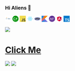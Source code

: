 ### Hi Aliens 👋

<code><img height="20" src="https://raw.githubusercontent.com/github/explore/80688e429a7d4ef2fca1e82350fe8e3517d3494d/topics/java/java.png"></code>
<code><img height="20" src="https://raw.githubusercontent.com/github/explore/80688e429a7d4ef2fca1e82350fe8e3517d3494d/topics/csharp/csharp.png"></code>
<code><img height="20" src="https://raw.githubusercontent.com/github/explore/80688e429a7d4ef2fca1e82350fe8e3517d3494d/topics/javascript/javascript.png"></code>
<code><img height="20" src="https://raw.githubusercontent.com/github/explore/80688e429a7d4ef2fca1e82350fe8e3517d3494d/topics/react/react.png"></code>
<code><img height="20" src="https://raw.githubusercontent.com/github/explore/80688e429a7d4ef2fca1e82350fe8e3517d3494d/topics/php/php.png"></code>
<code><img height="20" src="https://raw.githubusercontent.com/github/explore/80688e429a7d4ef2fca1e82350fe8e3517d3494d/topics/kotlin/kotlin.png"></code>
<code><img height="20" src="https://raw.githubusercontent.com/github/explore/80688e429a7d4ef2fca1e82350fe8e3517d3494d/topics/dotnet/dotnet.png"></code>
<code><img height="20" src="https://raw.githubusercontent.com/github/explore/80688e429a7d4ef2fca1e82350fe8e3517d3494d/topics/angular/angular.png"></code>
<code><img height="20" src="https://raw.githubusercontent.com/github/explore/80688e429a7d4ef2fca1e82350fe8e3517d3494d/topics/typescript/typescript.png"></code>

<div class="half">
  <a href="https://github.com/victorsingha"><img src="https://icons8.com/l/animations/images/Sleeping_cat.gif"></img></a>
</div>
<a href="https://victorsingha.github.io/portfolio/"><h1>Click Me</h1></a>


<div class="half">
  <a href="https://github.com/victorsingha"><img src="https://github-readme-stats.vercel.app/api?username=victorsingha&&show_icons=true&title_color=#0366dd&icon_color=111827&text_color=daf7dc&bg_color=fafafa&hide_border=false" height="230"></img></a>
  <a href="https://github.com/victorsingha"><img src="https://github-readme-stats.vercel.app/api/top-langs/?username=victorsingha&hide=Objective-C,shell,swift&title_color=#0366dd&icon_color=34D399&text_color=F9FAFB&bg_color=111827&hide_border=true" height="230"></img></a>
</div>
<!--
<a href="https://github.com/victorsingha"><img src="https://activity-graph.herokuapp.com/graph?username=victorsingha&&title_color=ff6d00&icon_color=ff6d00&text_color=000000&bg_color=fafafa&hide_border=true"></img></a>

**victorsingha/victorsingha** is a ✨ _special_ ✨ repository because its `README.md` (this file) appears on your GitHub profile.
![victorsingha](https://github-readme-stats.vercel.app/api?username=victorsingha&&show_icons=true&title_color=ffffff&icon_color=bb2acf&text_color=daf7dc&bg_color=151515)

Here are some ideas to get you started:

- 🔭 I’m currently working on ...
- 🌱 I’m currently learning ...
- 👯 I’m looking to collaborate on ...
- 🤔 I’m looking for help with ...
- 💬 Ask me about ...
- 📫 How to reach me: ...
- 😄 Pronouns: ...
- ⚡ Fun fact: ...
-->
